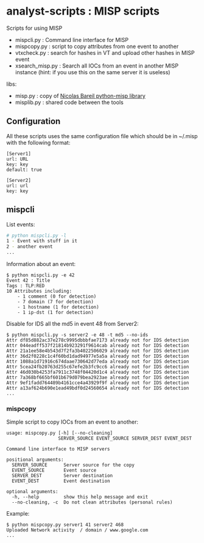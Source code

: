 # analyst-scripts : MISP scripts

Scripts for using MISP

* mispcli.py : Command line interface for MISP
* mispcopy.py : script to copy attributes from one event to another
* vtxcheck.py : search for hashes in VT and upload other hashes in MISP event
* xsearch_misp.py : Search all IOCs from an event in another MISP instance (hint: if you use this on the same server it is useless)

libs:
* misp.py : copy of [Nicolas Bareil python-misp library](https://github.com/nbareil/python-misp)
* misplib.py : shared code between the tools

## Configuration

All these scripts uses the same configuration file which should be in ~/.misp with the following format:
```
[Server1]
url: URL
key: key
default: true

[Server2]
url: url
key: key
```

## mispcli

List events:
```bash
# python mispcli.py -l
1 - Event with stuff in it
2 - another event
...
```

Information about an event:
```
$ python mispcli.py -e 42
Event 42 : Title
Tags : TLP:RED
10 Attributes including:
    - 1 comment (0 for detection)
    - 7 domain (7 for detection)
    - 1 hostname (1 for detection)
    - 1 ip-dst (1 for detection)

```

Disable for IDS all the md5 in event 48 from Server2:
```
$ python mispcli.py -s server2 -e 48 -t md5 --no-ids
Attr df85d882ac37e278c9995dbbbfae7173 already not for IDS detection
Attr 044eadff537f21814b923291f9614cab already not for IDS detection
Attr 21a1ee58e4b543d7f2fa3b4022506029 already not for IDS detection
Attr 36d2f0228c1c4f60bd1dad94977e5a5a already not for IDS detection
Attr 1088a1d71916c674daae730642d77eda already not for IDS detection
Attr 5cea24fb20763d255c67efe2b3fc9cc6 already not for IDS detection
Attr 46d030b4253fa7911c3748f04420d1c4 already not for IDS detection
Attr 7a368bf665bf601b679d079bea2923ae already not for IDS detection
Attr 9ef1fadd764489b4161cce4a43929f9f already not for IDS detection
Attr a13af624b690e1ead49bdf0d24560654 already not for IDS detection
...
```

### mispcopy

Simple script to copy IOCs from an event to another:
```
usage: mispcopy.py [-h] [--no-cleaning]
                   SERVER_SOURCE EVENT_SOURCE SERVER_DEST EVENT_DEST

Command line interface to MISP servers

positional arguments:
  SERVER_SOURCE      Server source for the copy
  EVENT_SOURCE       Event source
  SERVER_DEST        Server destination
  EVENT_DEST         Event destination

optional arguments:
  -h, --help         show this help message and exit
  --no-cleaning, -c  Do not clean attributes (personal rules)
```

Example:
```
$ python mispcopy.py server1 41 server2 468
Uploaded Network activity  / domain / www.google.com
...
```

